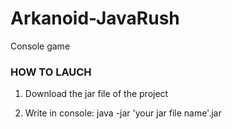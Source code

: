 # Arkanoid-JavaRush
Console game

<h3>HOW TO LAUCH</h3>

1. Download the jar file of the project

2. Write in console: java -jar 'your jar file name'.jar
